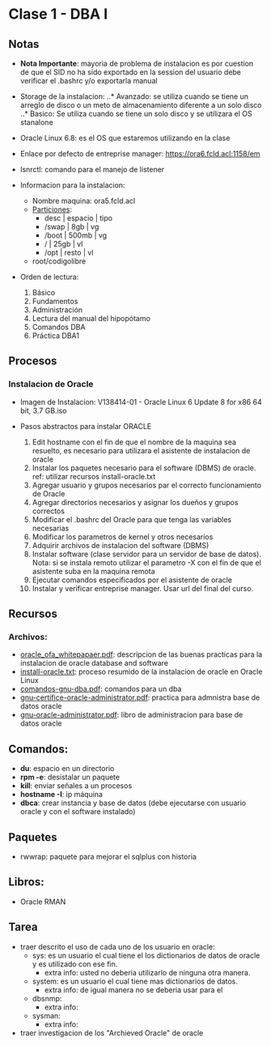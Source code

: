 # Clase 1 - DBA I

## Notas

* __Nota Importante__: mayoria de problema de instalacion es por cuestion de que el SID no ha sido exportado en la session del usuario debe verificar el .bashrc y/o exportarla manual
* Storage de la instalacion:
..* Avanzado: se utiliza cuando se tiene un arreglo de disco o un meto de almacenamiento diferente a un solo disco
..* Basico: Se utiliza cuando se tiene un solo disco y se utilizara el OS stanalone
* Oracle Linux 6.8: es el OS que estaremos utilizando en la clase

* Enlace por defecto de entreprise manager: https://ora6.fcld.acl:1158/em

* lsnrctl: comando para el manejo de listener

* Informacion para la instalacion:
  * Nombre maquina: ora5.fcld.acl
  * [Particiones](../resources/images/particiones.jpg):
    * desc  | espacio | tipo
    * /swap | 8gb     | vg
    * /boot | 500mb   | vg
    * /     | 25gb    | vl
    * /opt  | resto   | vl
  * root/codigolibre

* Orden de lectura:
  1. Básico
  2. Fundamentos
  3. Administración
  4. Lectura del manual del hipopótamo
  5. Comandos DBA
  6. Práctica DBA1

## Procesos

### Instalacion de Oracle

* Imagen de Instalacion: V138414-01 - Oracle Linux 6 Update 8 for x86 64 bit, 3.7 GB.iso

* Pasos abstractos para instalar ORACLE
  1. Edit hostname con el fin de que el nombre de la maquina sea resuelto, es necesario para utilizara el asistente de instalacion de oracle
  2. Instalar los paquetes necesario para el software (DBMS) de oracle. ref: utilizar recursos install-oracle.txt
  3. Agregar usuario y grupos necesarios par el correcto funcionamiento de Oracle
  4. Agregar directorios necesarios y asignar los dueños y grupos correctos
  5. Modificar el .bashrc del Oracle para que tenga las variables necesarias
  6. Modificar los parametros de kernel y otros necesarios
  7. Adquirir archivos de instalacion del software (DBMS)
  8. Instalar software (clase servidor para un servidor de base de datos). Nota: si se instala remoto utilizar el parametro -X con el fin de que el asistente suba en la maquina remota
  9. Ejecutar comandos especificados por el asistente de oracle
  10. Instalar y verificar entreprise manager. Usar url del final del curso.


## Recursos

### Archivos:
* [oracle_ofa_whitepapaer.pdf](../resources/others/oracle_ofa_whitepapaer.pdf): descripcion de las buenas practicas para la instalacion de oracle database and software
* [install-oracle.txt](../resources/others/install-oracle.txt): proceso resumido de la instalacion de oracle en Oracle Linux
* [comandos-gnu-dba.pdf](../resources/books/comandos-gnu-dba.pdf): comandos para un dba
* [gnu-certifice-oracle-administrator.pdf](../resources/books/gnu-certifice-oracle-administrator.pdf): practica para admnistra base de datos oracle
* [gnu-oracle-administrator.pdf](../resources/books/gnu-oracle-administrator.pdf): libro de administracion para base de datos oracle

## Comandos:

* __du__: espacio en un directorio
* __rpm -e__: desistalar un paquete
* __kill__: enviar señales a un procesos
* __‎hostname -I__: ip máquina
* __dbca__: crear instancia y base de datos (debe ejecutarse con usuario oracle y con el software instalado)

## Paquetes
* rwwrap: paquete para mejorar el sqlplus con historia

## Libros:

* Oracle RMAN

## Tarea
  * traer descrito el uso de cada uno de los usuario en oracle:
    * sys: es un usuario el cual tiene el los dictionarios de datos de oracle y es utilizado con ese fin.
      * extra info: usted no deberia utilizarlo de ninguna otra manera.
    * system: es un usuario el cual tiene mas dictionarios de datos.
      * extra info: de igual manera no se deberia usar para el
    * dbsnmp:
      * extra info:
    * sysman:
      * extra info:
  * traer investigacion de los "Archieved Oracle" de oracle
